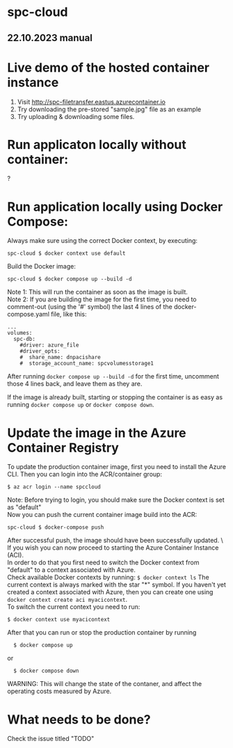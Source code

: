 # spc-cloud

## 22.10.2023 manual

# Live demo of the hosted container instance
1. Visit http://spc-filetransfer.eastus.azurecontainer.io
2. Try downloading the pre-stored "sample.jpg" file as an example
3. Try uploading & downloading some files.

# Run applicaton locally without container: 
?
# Run application locally using Docker Compose:
Always make sure using the correct Docker context, by executing:
```
spc-cloud $ docker context use default
```
Build the Docker image:
```
spc-cloud $ docker compose up --build -d 
```
Note 1: This will run the container as soon as the image is built. \
Note 2: If you are building the image for the first time, you need to comment-out (using the '#' symbol) the last 4 lines of the docker-compose.yaml file, like this:
```
...
volumes:
  spc-db:
    #driver: azure_file
    #driver_opts:
    #  share_name: dnpacishare
    #  storage_account_name: spcvolumesstorage1
```
After running ```docker compose up --build -d``` for the first time, uncomment those 4 lines back, and leave them as they are.

If the image is already built, starting or stopping the container is as easy as running ```docker compose up``` or ```docker compose down```.


# Update the image in the Azure Container Registry 
To update the production container image, first you need to install the Azure CLI.
Then you can login into the ACR/container group:
```
$ az acr login --name spccloud
```
Note: Before trying to login, you should make sure the Docker context is set as "default" \
Now you can push the current container image build into the ACR:
```
spc-cloud $ docker-compose push
```
After successful push, the image should have been successfully updated. \ 
If you wish you can now proceed to starting the Azure Container Instance (ACI). \
In order to do that you first need to switch the Docker context from "default" to a context associated with Azure. \
Check available Docker contexts by running:
```$ docker context ls```
The current context is always marked with the star "*" symbol. If you haven't yet created a context associated with Azure, then you can create one using 
```docker context create aci myacicontext```. \
To switch the current context you need to run:
```
$ docker context use myacicontext
```
After that you can run or stop the production container by running
```
  $ docker compose up
```
or 
```
  $ docker compose down
```
WARNING: This will change the state of the contaner, and affect the operating costs measured by Azure.

# What needs to be done?
Check the issue titled "TODO"
